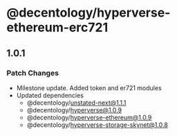# @decentology/hyperverse-ethereum-erc721

## 1.0.1
### Patch Changes

- Milestone update. Added token and er721 modules
- Updated dependencies
  - @decentology/unstated-next@1.1.1
  - @decentology/hyperverse@1.0.9
  - @decentology/hyperverse-ethereum@1.0.9
  - @decentology/hyperverse-storage-skynet@1.0.8
